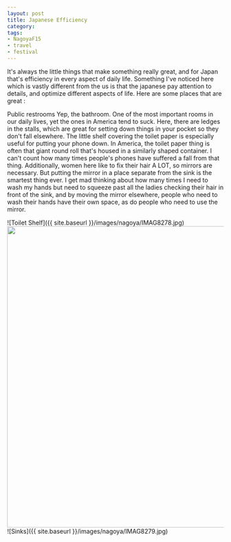 ```yaml
---
layout: post
title: Japanese Efficiency
category: 
tags:
- NagoyaF15
- travel
- festival
---
```


It's always the little things that make something really great, and for Japan that's efficiency in every aspect of daily life. Something I've noticed here which is vastly different from the us is that the japanese pay attention to details, and optimize different aspects of life. Here are some places that are great :

Public restrooms 
Yep, the bathroom. One of the most important rooms in our daily lives, yet the ones in America tend to suck. Here, there are ledges in the stalls, which are great for setting down things in your pocket so they don't fall elsewhere. The little shelf covering the toilet paper is especially useful for putting your phone down. In America, the toilet paper thing is often that giant round roll that's housed in a similarly shaped container. I can't count how many times people's phones have suffered a fall from that thing. 
Additionally, women here like to fix their hair A LOT, so mirrors are necessary. But putting the mirror in a place separate from the sink is the smartest thing ever. I get mad thinking about how many times I need to wash my hands but need to squeeze past all the ladies checking their hair in front of the sink, and by moving the mirror elsewhere, people who need to wash their hands have their own space, as do people who need to use the mirror.

![Toilet Shelf]({{ site.baseurl }}/images/nagoya/IMAG8278.jpg)
<img src="{{ site.baseurl }}/images/nagoya/IMAG8278.jpg" width="700">
![Sinks]({{ site.baseurl }}/images/nagoya/IMAG8279.jpg)
